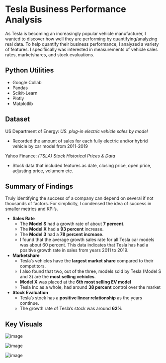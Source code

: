 # Tesla Business Performance Analysis

As Tesla is becoming an increasingly popular vehicle manufacturer, I wanted to discover how well they are performing by quantifying/analyzing real data. To help quantify their business performance, I analyzed a variety of features. I specifiically was interested in measurements of vehicle sales rates, marketshares, and stock evaluations.


## Python Utilities
- Google Collab 
- Pandas
- Scikit-Learn 
- Plotly 
- Matplotlib

## Dataset
US Department of Energy: *US. plug-in electric vehicle sales by model* 
- Recorded the amount of sales for each fully electric and/or hybrid vehicle by car model from 2011-2019

Yahoo Finance: *(TSLA)* *Stock Historical Prices & Data*
- Stock data that included features as date, closing price, open price, adjusting price, volumem etc.

## Summary of Findings
Truly identifying the success of a company can depend on several if not thousands of
factors. For simplicity, I condensed the idea of success in smaller metrics and KPI’s.
- **Sales Rate**
    -  The **Model S** had a growth rate of about **7 percent**. 
     - The **Model X** had a **93 percent** increase.
    - The **Model 3** had a **78 percent increase**. 
    - I found that the average growth sales rate for all Tesla car models was about 60 percent. This data indicates that Tesla has had a positive growth rate in sales from years 2011 to 2019.
- **Marketshare**
    - Tesla’s vehicles have the **largest market share** compared to their competitors. 
    - I also found that two, out of the three, models sold by Tesla (Model S and 3) are the **most selling vehicles**. 
    - **Model X** was placed at the **6th most selling EV model** 
     - Tesla Inc as a whole, had around **38 percent** control over the market
 - **Stock Evaluation**
    - Tesla’s stock has a **positive linear relationship** as the years continue.
     - The growth rate of Tesla’s stock was around **62%**

## Key Visuals 

![image](https://user-images.githubusercontent.com/129364286/229926819-483da206-1ecc-4592-bf6d-159f619f4d0d.png)

![image](https://user-images.githubusercontent.com/129364286/229927216-f5ba892d-c329-4635-a16a-a1ace3cb396f.png)


![image](https://user-images.githubusercontent.com/129364286/229926852-ccc35412-31d7-45d0-a62f-de6d594363ea.png)



